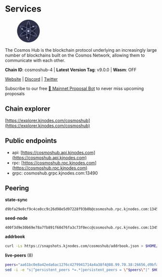 # Services

<figure><img src="https://raw.githubusercontent.com/kj89/cosmos-images/main/logos/cosmoshub.png" alt=""><figcaption></figcaption></figure>

The Cosmos Hub is the blockchain protocol underlying an  increasingly large number of blockchains built on the  Cosmos Network, allowing them to communicate with each other.

**Chain ID**: cosmoshub-4 | **Latest Version Tag**: v9.0.0 | **Wasm**: OFF

[Website](https://hub.cosmos.network) | [Discord](https://discord.gg/cosmosnetwork) | [Twitter](https://twitter.com/cosmoshub)



Subscribe to our free [🤖 Mainnet Proposal Bot](https://t.me/kjnodes_proposal_bot) to never miss upcoming proposals


## Chain explorer
[https://explorer.kjnodes.com/cosmoshub](https://explorer.kjnodes.com/cosmoshub)

## Public endpoints

* api: [https://cosmoshub.api.kjnodes.com](https://cosmoshub.api.kjnodes.com)
* rpc: [https://cosmoshub.rpc.kjnodes.com](https://cosmoshub.rpc.kjnodes.com)
* grpc: cosmoshub.grpc.kjnodes.com:13490

## Peering

**state-sync**

```text
d9bfa29e0cf9c4ce0cc9c26d98e5d97228f93b0b@cosmoshub.rpc.kjnodes.com:13456
```

**seed-node**

```text
400f3d9e30b69e78a7fb891f60d76fa3c73f0ecc@cosmoshub.rpc.kjnodes.com:13459
```

**addrbook**
```bash
curl -Ls https://snapshots.kjnodes.com/cosmoshub/addrbook.json > $HOME/.gaia/config/addrbook.json
```

**live-peers** (8)
```bash
peers="aa61bc0e8a42eda6ac1276c4279941714a4a38f4@88.99.70.38:26656,d9bfa29e0cf9c4ce0cc9c26d98e5d97228f93b0b@65.109.88.38:13456,6feb3dd7c139294fc4c5c721efb5ca452f7ed177@88.198.198.158:14956,8918eaded204a6f948a0f4a158568c57b2ef1895@47.90.133.13:26656,1733aef88702bd8326bea0e1dc403d3dbb6f5d8a@158.247.202.33:26656,7abab0475a506ed3b9ab2ad40948bfe53b797e13@128.199.128.15:26090,b6b9bc1a0c18d12be759111bb3a0d9a8958120c7@57.128.20.184:26656,3da88430414ec9084c8983fe4d462cce655ff1f3@51.222.245.114:26656"
sed -i -e "s|^persistent_peers *=.*|persistent_peers = \"$peers\"|" $HOME/.gaia/config/config.toml
```
